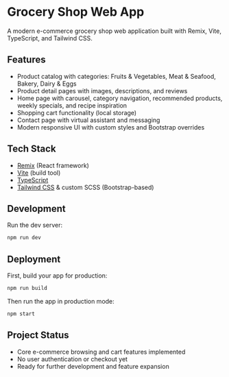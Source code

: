 # Grocery Shop Web App

A modern e-commerce grocery shop web application built with Remix, Vite, TypeScript, and Tailwind CSS.

## Features

- Product catalog with categories: Fruits & Vegetables, Meat & Seafood, Bakery, Dairy & Eggs
- Product detail pages with images, descriptions, and reviews
- Home page with carousel, category navigation, recommended products, weekly specials, and recipe inspiration
- Shopping cart functionality (local storage)
- Contact page with virtual assistant and messaging
- Modern responsive UI with custom styles and Bootstrap overrides

## Tech Stack

- [Remix](https://remix.run/) (React framework)
- [Vite](https://vitejs.dev/) (build tool)
- [TypeScript](https://www.typescriptlang.org/)
- [Tailwind CSS](https://tailwindcss.com/) & custom SCSS (Bootstrap-based)

## Development

Run the dev server:

```sh
npm run dev
```

## Deployment

First, build your app for production:

```sh
npm run build
```

Then run the app in production mode:

```sh
npm start
```

## Project Status

- Core e-commerce browsing and cart features implemented
- No user authentication or checkout yet
- Ready for further development and feature expansion
